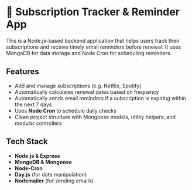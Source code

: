 # 📅 Subscription Tracker & Reminder App

This is a Node.js-based backend application that helps users track their subscriptions and receive timely email reminders before renewal. It uses MongoDB for data storage and Node Cron for scheduling reminders.

## Features

- Add and manage subscriptions (e.g. Netflix, Spotify)
- Automatically calculates renewal dates based on frequency
- Automatically sends email reminders if a subscription is expiring within the next 7 days
- Uses **Node Cron** to schedule daily checks
- Clean project structure with Mongoose models, utility helpers, and modular controllers
  
## Tech Stack

- **Node.js & Express**
- **MongoDB & Mongoose**
- **Node-Cron**
- **Day.js** (for date manipulation)
- **Nodemailer** (for sending emails)


